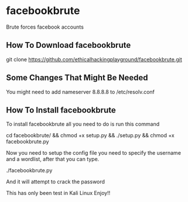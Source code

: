 # facebookbrute
Brute forces facebook accounts

How To Download facebookbrute
------------------------------
git clone https://github.com/ethicalhackingplayground/facebookbrute.git


Some Changes That Might Be Needed
------------------------------
You might need to add nameserver 8.8.8.8 to /etc/resolv.conf 

How To Install facebookbrute
------------------------------
To install facebookbrute all you need to do is run this command

cd facebookbrute/ && chmod +x setup.py && ./setup.py && chmod +x facebookbrute.py 

Now you need to setup the config file you need to specify the username and a wordlist,
after that you can type.

./facebookbrute.py 

And it will attempt to crack the password

This has only been test in Kali Linux
Enjoy!!
